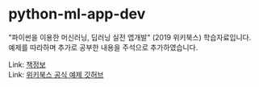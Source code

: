 # python-ml-app-dev


"파이썬을 이용한 머신러닝, 딥러닝 실전 앱개발" (2019 위키북스) 학습자료입니다.   
예제를 따라하며 추가로 공부한 내용을 주석으로 추가하였습니다.    


Link: [책정보][PMLlink]   
Link: [위키북스 공식 예제 깃허브][wblink]

[PMLlink]: https://wikibook.co.kr/python-ml-app-dev/ "Wiki Books"
[wblink]: https://github.com/wikibook/python-ml-app-dev "Wiki Books Github"


